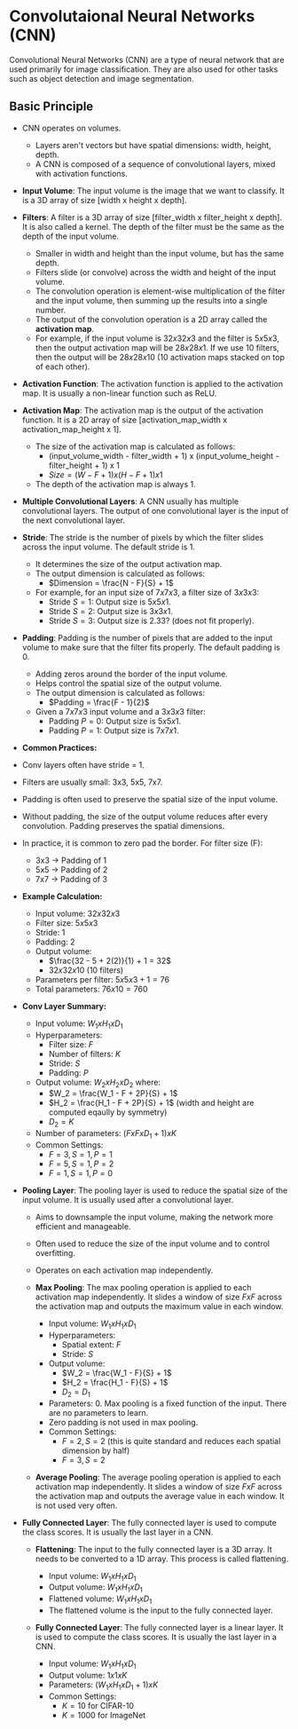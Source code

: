 # Convolutaional Neural Networks (CNN)
Convolutional Neural Networks (CNN) are a type of neural network that are used primarily for image classification. They are also used for other tasks such as object detection and image segmentation.

## Basic Principle
- CNN operates on volumes.
    - Layers aren't vectors but have spatial dimensions: width, height, depth.
    - A CNN is composed of a sequence of convolutional layers, mixed with activation functions.

- **Input Volume**: The input volume is the image that we want to classify. It is a 3D array of size [width x height x depth].

- **Filters**: A filter is a 3D array of size [filter_width x filter_height x depth]. It is also called a kernel. The depth of the filter must be the same as the depth of the input volume.
    - Smaller in width and height than the input volume, but has the same depth.
    - Filters slide (or convolve) across the width and height of the input volume.
    - The convolution operation is element-wise multiplication of the filter and the input volume, then summing up the results into a single number.
    - The output of the convolution operation is a 2D array called the **activation map**.
    - For example, if the input volume is $32x32x3$ and the filter is $5x5x3$, then the output activation map will be $28x28x1$. If we use $10$ filters, then the output will be $28x28x10$ ($10$ activation maps stacked on top of each other).

- **Activation Function**: The activation function is applied to the activation map. It is usually a non-linear function such as ReLU.

- **Activation Map**: The activation map is the output of the activation function. It is a 2D array of size [activation_map_width x activation_map_height x 1].
    - The size of the activation map is calculated as follows:
        - (input_volume_width - filter_width + 1) x (input_volume_height - filter_height + 1) x 1
        - $Size = (W - F + 1) x (H - F + 1) x 1$
    - The depth of the activation map is always 1.

- **Multiple Convolutional Layers**: A CNN usually has multiple convolutional layers. The output of one convolutional layer is the input of the next convolutional layer.

- **Stride**: The stride is the number of pixels by which the filter slides across the input volume. The default stride is 1.
    - It determines the size of the output activation map.
    - The output dimension is calculated as follows:
        - $Dimension = \frac{N - F}{S} + 1$
    - For example, for an input size of $7x7x3$, a filter size of $3x3x3$:
        - Stride $S = 1$: Output size is $5x5x1$.
        - Stride $S = 2$: Output size is $3x3x1$.
        - Stride $S = 3$: Output size is $2.33$? (does not fit properly).

- **Padding**: Padding is the number of pixels that are added to the input volume to make sure that the filter fits properly. The default padding is 0.
    - Adding zeros around the border of the input volume.
    - Helps control the spatial size of the output volume.
    - The output dimension is calculated as follows:
        - $Padding = \frac{F - 1}{2}$
    - Given a $7x7x3$ input volume and a $3x3x3$ filter:
        - Padding $P = 0$: Output size is $5x5x1$.
        - Padding $P = 1$: Output size is $7x7x1$.

- **Common Practices:**
- Conv layers often have stride = 1.
- Filters are usually small: 3x3, 5x5, 7x7.
- Padding is often used to preserve the spatial size of the input volume.
- Without padding, the size of the output volume reduces after every convolution. Padding preserves the spatial dimensions.
- In practice, it is common to zero pad the border. For filter size (F):
    - 3x3 → Padding of 1
    - 5x5 → Padding of 2
    - 7x7 → Padding of 3


- **Example Calculation:**
    - Input volume: $32x32x3$
    - Filter size: $5x5x3$
    - Stride: $1$
    - Padding: $2$
    - Output volume:
        - $\frac{32 - 5 + 2(2)}{1} + 1 = 32$
        - $32x32x10$ (10 filters)
    - Parameters per filter: $5x5x3 + 1 = 76$
    - Total parameters: $76x10 = 760$

- **Conv Layer Summary:**
    - Input volume: $W_1xH_1xD_1$
    - Hyperparameters:
        - Filter size: $F$
        - Number of filters: $K$
        - Stride: $S$
        - Padding: $P$
    - Output volume: $W_2xH_2xD_2$ where:
        - $W_2 = \frac{W_1 - F + 2P}{S} + 1$
        - $H_2 = \frac{H_1 - F + 2P}{S} + 1$ (width and height are computed eqaully by symmetry)
        - $D_2 = K$
    - Number of parameters: $(FxFxD_1 + 1) x K$
    - Common Settings:
        - $F = 3, S = 1, P = 1$
        - $F = 5, S = 1, P = 2$
        - $F = 1, S = 1, P = 0$

- **Pooling Layer**: The pooling layer is used to reduce the spatial size of the input volume. It is usually used after a convolutional layer.
    - Aims to downsample the input volume, making the network more efficient and manageable.
    - Often used to reduce the size of the input volume and to control overfitting.
    - Operates on each activation map independently.

    - **Max Pooling**: The max pooling operation is applied to each activation map independently. It slides a window of size $FxF$ across the activation map and outputs the maximum value in each window.
        - Input volume: $W_1xH_1xD_1$
        - Hyperparameters:
            - Spatial extent: $F$
            - Stride: $S$
        - Output volume:
            - $W_2 = \frac{W_1 - F}{S} + 1$
            - $H_2 = \frac{H_1 - F}{S} + 1$
            - $D_2 = D_1$
        - Parameters: $0$. Max pooling is a fixed function of the input. There are no parameters to learn.
        - Zero padding is not used in max pooling.
        - Common Settings:
            - $F = 2, S = 2$ (this is quite standard and reduces each spatial dimension by half) 
            - $F = 3, S = 2$

    - **Average Pooling**: The average pooling operation is applied to each activation map independently. It slides a window of size $FxF$ across the activation map and outputs the average value in each window. It is not used very often.

- **Fully Connected Layer**: The fully connected layer is used to compute the class scores. It is usually the last layer in a CNN.

    - **Flattening**: The input to the fully connected layer is a 3D array. It needs to be converted to a 1D array. This process is called flattening.
        - Input volume: $W_1xH_1xD_1$
        - Output volume: $W_1xH_1xD_1$
        - Flattened volume: $W_1xH_1xD_1$
        - The flattened volume is the input to the fully connected layer.

    - **Fully Connected Layer**: The fully connected layer is a linear layer. It is used to compute the class scores. It is usually the last layer in a CNN.
        - Input volume: $W_1xH_1xD_1$
        - Output volume: $1x1xK$
        - Parameters: $(W_1xH_1xD_1 + 1) x K$
        - Common Settings:
            - $K = 10$ for CIFAR-10
            - $K = 1000$ for ImageNet
